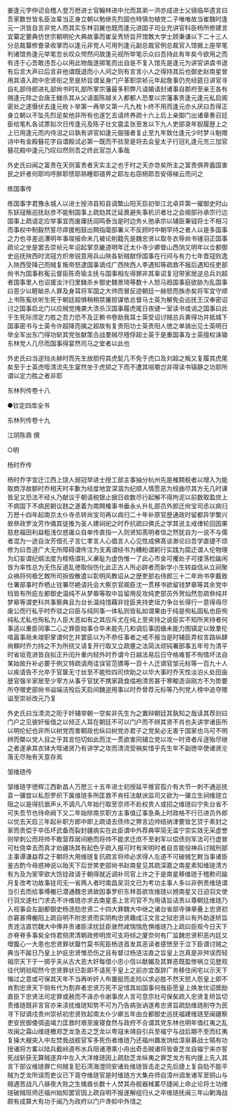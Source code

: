 <!-- { "loadSidebar": true } -->
姜逢元字仲讱会稽人登万厯进士官翰林进中允而其弟一洪亦成进士父镜临卒遗言曰吾家数世皆名臣汝辈当正身立朝以勉继先烈固也特慎勿植党二子唯唯故当崔魏时逢元一洪皆自言非党人而其实东林羽翼也既而逢元进国子司业充讲官科臣杨所修建言宜纂定要典仿世宗朝明伦大典故事而崔呈秀矫旨开馆敇大学士顾秉谦以下二十三人分总裁纂修誊录收掌而以逢元非党人可用列逢元副总裁官例总裁官入馆据上座举笔判诸馆务逢元举笔忽长叹众愕然问故逢元视所举笔示众曰吾持此有年矣今欲用之而有违于心吾敢违吾心以用此物哉遂掷笔而出自是不复入馆先是逢元为讲官讲虞书退有后言大声曰后言非他谓既退而小人间之则有言言小人之得持其后也御史赵南星曾用其语入疏中忠贤衔之至是矫旨谓呈身门户革职崇祯元年起詹事仍充经筵日讲官寻自礼部侍郎进礼部尙书时礼部所掌宗藩最多积弊凡请婚请封诸事自郡府至亲王各有赂逢元除之会唐王雠杀其从父请面陈越关入都都人恐羣以宗藩事责逢元逢元私启阁密处之遂慑伏去逢元枚卜举第一再举又第一凡九枚卜终不用而逢元亦乆厌曰吾得正身立朝以不坠先烈足矣他非所有也遂乞去请终养疏十六上后上亲御门出诸章奏召廷臣给笔札各试票拟次日传逢元及陈子壮文震孟张至发以下九人吏部录年貎履歴上之上已用逢元而内侍沮之曰孰有讲官如逢元倔强者复止至九年致仕逢元少时梦斗魁赠诗中有金殿簮花字自谓殿试必第一既而不验至是将去会皇太子行冠礼逢元充三加官簮花殿中逢元乃叹曰然则吾之终此官岂人事哉

外史氏曰闻之富贵在天则富贵者天实主之也于时之天亦竒矣所主之富贵俱畀蠧国害民之奸者何耶呜呼醉耶愦耶熟睡耶错畀之耶左右窃柄耶吾安得梯云而问之

练国事传

练国事字君豫永城人以进士授沛县知县调繁山阳天启初举江北卓异第一擢御史时山东妖冦叛巡抚赵彦不能制国事上疏劾其迁延畏避失事机识者壮之会阁部孙承宗行边国事上疏请定应举事宜而废庸抚阎鸣泰当是时边务乆弛承宗以辅臣秉钺将士不相习而事权中制毅然誓尽瘁援枹鼓出闗指麾部署义不反顾时中朝罕持之者人以是多国事之力也寻差巡漕明年事竣报命未几被论削籍先是魏忠贤以取冬衣辱尙书锺羽正国事疏论之坐是罢去崇祯元年诏起掌京畿道明年迁太仆寺少卿督山西饷又明年以佥都御史巡抚陜西时流冦方炽帝锐意用兵山陜各斩贼献俘国事在行间与有力七年晋冦败逸入陜西受降己而贼复叛帝怒逮国事谪戍广西陜西人李遇知等疏救不报后遇知任吏部尙书为国事称寃云督臣陈奇瑜主抚与国事相左得罪非其辜诏复冠带家居逆总兵刘超者国事里人也诏援汝汴归里雠杀乡御史魏景琦等数十人怒马趋国事庭欲胁为乱国事曰恶少以睚眦杀人罪及身耳将军国之大帅而冒反迹朝廷一赫怒而族赤矣将军宜守顺上书陈寃状听生死于朝廷超惧稍稍禁屠掠谋依总督马士英为解免会巡抚王汉奉密诏讨之国事启北门以应贼觉掩袭大溃杀汉国事履虎尾日夜键一室读书或诮之国事曰此于生死际须定力胜之吾力恐不及正赖书卷助我耳士英受诏讨贼总兵黄得功并抵城下国事密书与士英令许超降而擒之超故有复贵阳功士英贵阳人徳之单骑出见士英明日举全军出东门得功斩其党张献策合战羣贼尽殪俘超士英于是重国事及士英擅权诛锄东林党人几尽而国事得宴然司马之堂者以此也

外史氏曰当逆珰炎赫时而先生放胆捋其虎髭几不免于虎口及刘超之叛又复履其虎尾矣至于士英虎咥清流先生宴然坐于虎颏之下而不遭其咀嚼岂非得读书镇静之功耶所谓以定力胜之者非耶

东林列传卷十八

●钦定四库全书

东林列传卷十九

江阴陈鼎 撰

○明

杨时乔传

杨时乔字宜迁江西上饶人弱冠举进士授工部主事抽分杭州先是榷闗税者以增入为能取商浮故额时乔相天时丰歉为经度地宜深涸为纪顺人情愿恶为规曲尽其方无几时课皆足又恐法不经乆乃献议于朝请税银止据日收数尽行起解不得拘泥以前数取盈庶上不病国下不病民朝议韪之遂着为南闗榷事书垂永乆升礼部员外郎迁尙宝司丞以病归万厯十四年起南京太仆寺丞转尚宝司再以病归二十年补原官歴通政时留都异学繁兴故叅政罗汝芳作俑其徒推为圣人建祠祀之时乔抗疏曰佛氏之学其说主戒律轮回因果慈悲福田利益粗浅仅惑庸众自单传直指一入则贤知髙明者信之然犹自为一说不与儒者混为一途自汝芳借孔子言仁孝言人心倡言人心见性成佛髙谈渺论曰吾学直捷不烦修为曰吾道广大无所障碍谓传注为支离谓经书为糟粕谓躬行实践为腐迂谓人伦物理为幻妄谓纪纲法度为桎梏谓礼义亷耻为虚伪惟一了此心市金可攫处子可搂荡检踰闲皆为率性总为无伤反道乱徳取俗伤化此正古人所必辟者而新学小生转益信从立祠聚众祸将何极乞敇所司拆毁散遣以彰明风教诏从之歴吏部右侍郎三十二年尙书李戴致仕署部事时乔栖止铨署尽絶请托会大察京官阁臣沈一贯移书欲留钱梦皋等其余党中珰皆有所庇左都御史温纯不从梦皋等取中旨留用反攻纯吏部员外贺灿然忽疏叅纯并梦皋等谓吏科共事察典且为台长温纯惜藉非铨臣夹持吏垣力争台长得行一意得毋尽废公而行私乎时乔驳之曰臣与纯同事一体私则皆私如谓果由于纯是徇私固私也臣徇纯私尤私也徇私为人臣大恶如有之其应斥尤在纯上至夹持之说臣实不知所夹持者何事适以重臣同事二心之罪臣始事仓卒未能先几和调后事因循未能力图镇定以致羣伦喧嚣事局未竣职掌谓何乞并罢臣以为不恭任事者之戒不报当是时辅臣弄权言路纵肆尙頼时乔力持之不为所挠又请复开行取又立疏壅之法简汰顽钝署部事五年号为清平时省垣竞进皆自拟正升闰升重内轻外时乔谓今日越法易后日守格难誓不徇情坏法自某始故升补必要于例又特疏请用诖误官范镌等一百十人迁谪官邹元标等一百九十人以疾请告不允卒于官箧无寸丝至不能殓四司佽助之以毕大事时乔天性淡泊乆处田亩歴官强半家居至少宰方从事于官犹不携家蔬食缊袍清苦甚于寒畯造诣刚方不为势要所夺赠吏部尙书谥端洁殁后天启间魏逆用事以时乔曾荐元标等乃列党人榜中追夺赠谥至崇祯改元乃复

外史氏曰当清流之阨于奸辅举朝一空矣非先生为之置辩朝廷其孰知之哉读其荐剡曰门户之见彼奸佞借之以倾正人耳在朝廷不可以门户而不辨其贤不肖也夫讲学诸臣所以明伦纪也非所以树党而害朝政也纵曰树党亦君子之党矣必无害于国家也乌可不明辨而槩以党人目之乎其言恺切如此而沈一贯欲害同辅立党以攻一时贤者斥逐殆尽继之者遂承其衣钵大咥诸贤乃有讲学之攻而清流受祸矣惜乎先生年不副徳卒使诸贤沦落无尽殆有天意存焉

邹维琏传

邹维琏字徳辉江西新昌人万厯三十五年进士初授延平推官孤介有大节一刺不通巡抚袁一骥尝以私怨罗织下属维琏多所匡救不肯枉法献谀监司又欲为一骥立生祠维琏立阻之以是得抗倨声乆不调凡八年始行取至京师不赴权贵人或招之维琏曰宁失台省不可失吾节也待命阙下又二年始除南京职方主事值辽事急条上时政格不行已进员外郎以忧去天启三年起补职方郎中即上疏请去债帅之弊言边帅结纳津要皆乞贷于素封之家而责偿于卒伍坏武备而裂封疆病实在此臣谓中外荐典寜简无滥宁崇实效无采虚誉则举刺公而将帅不敢营荐居间絶而将帅不能求迁庶不至剥军以偿债则军法可行虚冒可杜侥幸去而真才劝疆场其有起色乎疏入报可时有宋明时者自言能役神兵讨贼刑部主事谭谦益荐之于朝将大用维琏复抗疏言将帅必求得人左道不可破贼乞敕当事诸臣鉴古酌今毋惑神说以贻天下后世笑吏部尙书赵南星见其疏深嘉之南星素知维琏清方有为及为冡宰欲大饬铨政请于朝得就近调补司官上许之于是南星移维琏于稽勲司踰月复改考功故事铨司无一省两人者时南昌吴羽文已为考功主事人多以非例责维琏谓当引去而给事傅櫆已潜通魏忠贤故因事罗织东林首欲攻维琏以撼南星又日迫羽文使行羽文遂杜门求去不许维琏亦求去南星恚上言司官不为用请旨诘责以尊朝廷维琏乃入视事会左副都御史杨涟劾忠贤二十四大罪魏大中继之诸台省部寺弹章叠上忠贤初亦窘甚傅櫆阳上疏自明不附忠贤而实阴构忠贤趣成汪文言之狱忠贤以有外助遂矫旨责涟沽直罚魏大中俸并责诸臣渎扰廷臣骇然咸惴惴危惧维琏乃上疏曰臣观今日天下亦脊脊多事矣全恃君侧肃清朝政修明庶可支将倾之厦奈何有厂监魏忠贤积恶内廷又增腹心一大患也忠贤罪状罄竹莫书宪臣杨涟首发其恶读者感愤至于泣下臣谓讨贼之典当不踰日乃皇上护庇忠贤惟恐伤之且有督过杨涟沽直之旨皇上岂真是非舛误而轻祖宗天下于一掷乎夫从古大恶大奸每借小忠小信以献媚及其罪恶既盈惨祸立见歴观往代明验昭然今忠贤罪状已彰即不请死于皇上之前亦宜亟辞厂务移住闲宅以示天下悔过之意或可保其天年不当再听奸人布置挺而走险以求必胜不然天怒人怨皇上即不肯割忠贤天下倘有代为割弃者忠贤万死不足惜其如国事何哉臣愿皇上焕发优诏奬励直臣下忠贤法司定罪或赦而不诛亦令谢事庶人言可息宗社可保矣疏入忠贤复矫旨切责维琏既非言官亦来渎扰维琏知势不可为乃告病张讷遂希忠贤旨疏劾维琏削夺为民寻下狱谪戍贵州崇祯初忠贤败起南太仆少卿五年由佥都御史巡抚福建维琏至闽疆察吏安民御倭弭盗竭力匡救时艰至废寝食然与政府不合谓其党东林也明年值红夷之乱攻闽之霜山维琏檄郑芝龙急击之芝龙以粤冦未靖自引兵至福宁与战后期不至而红夷复操大艘突入中左焚我战舰官军多死伤者维琏乃还福州趣发饷给漳泉募战士犒有功授诸将方畧以陆兵截岭道布水兵阻诸港乘小舟出奇击贼诸将皆奋芝龙自福宁来亦誓死战斩获无算贼遂弃中左入大洋维琏因上疏劾芝龙纵夷之罪芝龙方有内援上先入其言下部议维琏罪亡何贼复犯石湾海澄同安诸处维琏皆击走之先后捷上复自劾不能平贼为芝龙所误而吏议已下竟夺维琏官是时维琏方大集舟师自漳州调发诸军至铜山与贼遇苦战凡八昼夜大败之生擒酋长数十人焚其舟舰器械畧尽捷闻上命止论将士功维琏破贼班师还福州始知罢官因上疏自明不报遂解组归乆之卒维琏抚闽三年山剿海战颇有成算大有功于闽乃为政府以门户谗抑中外惜之

